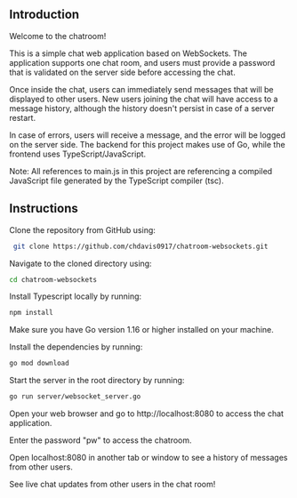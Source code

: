 ## Introduction

Welcome to the chatroom!

This is a simple chat web application based on WebSockets. The application supports one chat room, and users must provide a password that is validated on the server side before accessing the chat.

Once inside the chat, users can immediately send messages that will be displayed to other users. New users joining the chat will have access to a message history, although the history doesn't persist in case of a server restart.

In case of errors, users will receive a message, and the error will be logged on the server side. The backend for this project makes use of Go, while the frontend uses TypeScript/JavaScript.

Note: All references to main.js in this project are referencing a compiled JavaScript file generated by the TypeScript compiler (tsc).

## Instructions

Clone the repository from GitHub using:

```bash
 git clone https://github.com/chdavis0917/chatroom-websockets.git
 ```

Navigate to the cloned directory using:
```bash
cd chatroom-websockets
```

Install Typescript locally by running:
```bash
npm install
```

Make sure you have Go version 1.16 or higher installed on your machine.

Install the dependencies by running:
```bash 
go mod download
```

Start the server in the root directory by running:
```bash
go run server/websocket_server.go
```

Open your web browser and go to http://localhost:8080 to access the chat application.

Enter the password "pw" to access the chatroom.

Open localhost:8080 in another tab or window to see a history of messages from other users.

See live chat updates from other users in the chat room!
